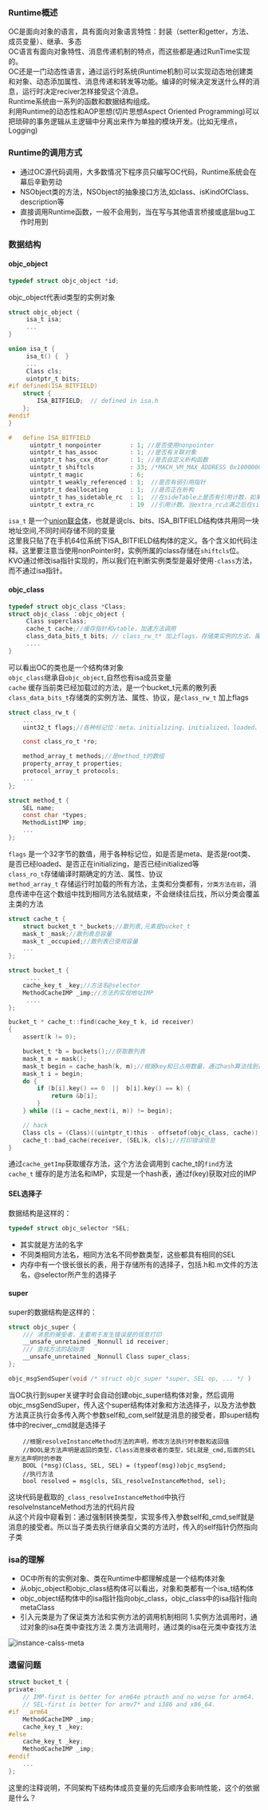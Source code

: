 ### Runtime概述
OC是面向对象的语言，具有面向对象语言特性：封装（setter和getter，方法、成员变量）、继承、多态<br/>
OC语言有面向对象特性、消息传递机制的特点，而这些都是通过RunTime实现的。<br/>
OC还是一门动态性语言，通过运行时系统(Runtime机制)可以实现动态地创建类和对象、动态添加属性、消息传递和转发等功能。编译的时候决定发送什么样的消息，运行时决定reciver怎样接受这个消息。<br/>
Runtime系统由一系列的函数和数据结构组成。<br/>
利用Runtime的动态性和AOP思想(切片思想Aspect Oriented Programming)可以把琐碎的事务逻辑从主逻辑中分离出来作为单独的模块开发。(比如无埋点，Logging)

### Runtime的调用方式
* 通过OC源代码调用，大多数情况下程序员只编写OC代码，Runtime系统会在幕后辛勤劳动
* NSObject类的方法，NSObject的抽象接口方法,如class、isKindOfClass、description等
* 直接调用Runtime函数，一般不会用到，当在写与其他语言桥接或底层bug工作时用到

### 数据结构
#### objc_object
```objectivec
typedef struct objc_object *id;
```
objc_object代表id类型的实例对象

```objectivec
struct objc_object {
     isa_t isa;
     ...
}

union isa_t {
     isa_t() {  }
     ...
     Class cls;
     uintptr_t bits;
#if defined(ISA_BITFIELD)
    struct {
        ISA_BITFIELD;  // defined in isa.h
    };
#endif 
}

#   define ISA_BITFIELD                                                      
      uintptr_t nonpointer        : 1; //是否使用nonpointer                                      
      uintptr_t has_assoc         : 1; //是否有关联对象                                     
      uintptr_t has_cxx_dtor      : 1; //是否自定义析构函数                                   
      uintptr_t shiftcls          : 33; /*MACH_VM_MAX_ADDRESS 0x1000000000*/，//calss地址 
      uintptr_t magic             : 6;                                       
      uintptr_t weakly_referenced : 1;  //是否有弱引用指针                                     
      uintptr_t deallocating      : 1;  //是否正在析构                                     
      uintptr_t has_sidetable_rc  : 1;  //在sideTable上是否有引用计数，如果有retainCount=extra_rc+sidetable+1
      uintptr_t extra_rc          : 19  //引用计数，当extra_rc占满之后在sidetable上继续标记
```
`isa_t` 是一个[union联合体](https://blog.csdn.net/engerled/article/details/6205584)，也就是说cls、bits、ISA_BITFIELD结构体共用同一块地址空间,不同时间存储不同的变量<br/>
这里我只贴了在手机64位系统下ISA_BITFIELD结构体的定义。各个含义如代码注释。这里要注意当使用nonPointer时，实例所属的class存储在`shiftcls`位。<br/>
KVO通过修改isa指针实现的，所以我们在判断实例类型是最好使用`-class`方法，而不通过isa指针。

#### objc_class
```objectivec
typedef struct objc_class *Class;
struct objc_class ：objc_object {
     Class superclass;
     cache_t cache;//缓存指针和vtable，加速方法调用
     class_data_bits_t bits; // class_rw_t* 加上flags，存储类实例的方法、属性、协议
     ....
}
```
可以看出OC的类也是一个结构体对象<br/>
`objc_class`继承自`objc_object`,自然也有isa成员变量<br/>
`cache` 缓存当前类已经加载过的方法，是一个bucket_t元素的散列表<br/>
`class_data_bits_t`存储类的实例方法、属性、协议，是`class_rw_t` 加上flags

```objectivec
struct class_rw_t {
    ...
    uint32_t flags;//各种标记位：meta、initializing、initialized、loaded、root等的标记位

    const class_ro_t *ro;

    method_array_t methods;//是method_t的数组
    property_array_t properties;
    protocol_array_t protocols;
    ...
};

struct method_t {
    SEL name;
    const char *types;
    MethodListIMP imp;
    ...
};
```
`flags` 是一个32字节的数值，用于各种标记位，如是否是meta、是否是root类、是否已经loaded、是否正在initializing，是否已经initialized等<br/>
`class_ro_t`存储编译时期确定的方法、属性、协议<br/>
`method_array_t` 存储运行时加载的所有方法，主类和分类都有，`分类方法在前`，消息传递中在这个数组中找到相同方法名就结束，不会继续往后找，所以分类会覆盖主类的方法<br/>

```objectivec
struct cache_t {
    struct bucket_t *_buckets;//散列表,元素是bucket_t
    mask_t _mask;//散列表总容量
    mask_t _occupied;//散列表已使用容量
    ...
};

struct bucket_t {
     ....
    cache_key_t _key;//方法名@selector
    MethodCacheIMP _imp;//方法的实现地址IMP
     ....
};

bucket_t * cache_t::find(cache_key_t k, id receiver)
{
    assert(k != 0);

    bucket_t *b = buckets();//获取散列表
    mask_t m = mask();
    mask_t begin = cache_hash(k, m);//根据key和已占用数量，通过hash算法找到目标值的下标
    mask_t i = begin;
    do {
        if (b[i].key() == 0  ||  b[i].key() == k) {
            return &b[i];
        }
    } while ((i = cache_next(i, m)) != begin);

    // hack
    Class cls = (Class)((uintptr_t)this - offsetof(objc_class, cache));
    cache_t::bad_cache(receiver, (SEL)k, cls);//打印错误信息
}

```
通过`cache_getImp`获取缓存方法，这个方法会调用到 cache_t的`find`方法<br/>
`cache_t` 缓存的是方法名和IMP，实现是一个hash表，通过f(key)获取对应的IMP

#### SEL选择子
数据结构是这样的：
```objectivec
typedef struct objc_selector *SEL;
```
* 其实就是方法的名字
* 不同类相同方法名，相同方法名不同参数类型，这些都具有相同的SEL
* 内存中有一个很长很长的表，用于存储所有的选择子，包括.h和.m文件的方法名，@selector所产生的选择子

#### super
super的数据结构是这样的：
```objectivec
struct objc_super {
    /// 消息的接受者，主要用于发生错误是的信息打印
    __unsafe_unretained _Nonnull id receiver;
    /// 查找方法的起始类
    __unsafe_unretained _Nonnull Class super_class;
};

objc_msgSendSuper(void /* struct objc_super *super, SEL op, ... */ )

```
当OC执行到super关键字时会自动创建objc_super结构体对象，然后调用objc_msgSendSuper，传入这个super结构体对象和方法选择子，以及方法参数<br/>
方法真正执行会多传入两个参数self和_com,self就是消息的接受者，即super结构体中的reciver,_cmd就是选择子
```objective
    //根据resolveInstanceMethod方法的声明，修改方法执行时参数和返回值
    //BOOL是方法声明是返回的类型，Class消息接收者的类型，SEL就是_cmd,后面的SEL是方法声明时的参数
    BOOL (*msg)(Class, SEL, SEL) = (typeof(msg))objc_msgSend;
    //执行方法
    bool resolved = msg(cls, SEL_resolveInstanceMethod, sel);
```
这块代码是截取的`_class_resolveInstanceMethod`中执行resolveInstanceMethod方法的代码片段<br/>
从这个片段中窥看到：通过强制转换类型，实现多传入参数self和_cmd,self就是消息的接受者。所以当子类去执行继承自父类的方法时，传入的self指针仍然指向子类

### isa的理解
* OC中所有的实例对象、类在Runtime中都理解成是一个结构体对象
* 从objc_object和objc_class结构体可以看出，对象和类都有一个isa_t结构体
* objc_object结构体中的isa指针指向objc_class，objc_class中的isa指针指向metaClass
* 引入元类是为了保证类方法和实例方法的调用机制相同
     1.实例方法调用时，通过对象的isa在类中查找方法
     2.类方法调用时，通过类的isa在元类中查找方法

![instance-calss-meta](image/instance-class-metaClass.png)

### 遗留问题
```objectivec
struct bucket_t {
private:
    // IMP-first is better for arm64e ptrauth and no worse for arm64.
    // SEL-first is better for armv7* and i386 and x86_64.
#if __arm64__
    MethodCacheIMP _imp;
    cache_key_t _key;
#else
    cache_key_t _key;
    MethodCacheIMP _imp;
#endif
    ...
};
```
这里的注释说明，不同架构下结构体成员变量的先后顺序会影响性能，这个的依据是什么？




